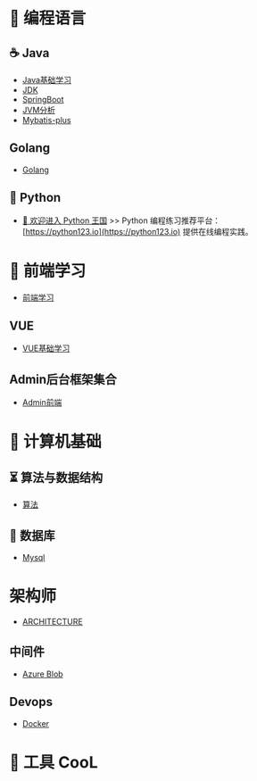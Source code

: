 # 🍵 编程语言
##  ☕️ Java

- [Java基础学习](src/JAVA.md)
- [JDK](src/JDK.md)
- [SpringBoot](src/SpringBoot.md)
- [JVM分析](src/jvm分析/JVM.md)
- [Mybatis-plus](src/mybatis-plus.md)

## Golang

- [Golang](src/Go.md)

## 🐍 Python

* [👒 欢迎进入 Python 王国](Python/) >> Python 编程练习推荐平台：[https://python123.io](https://python123.io) 提供在线编程实践。

# 🥼 前端学习

- [前端学习](src/Frontend.md)
## VUE

- [VUE基础学习]()

## Admin后台框架集合

- [Admin前端](src/ADMIN.md)


# 🚀 计算机基础

## ⏳ 算法与数据结构

 - [算法](./src/ALGORITHM.md)

## 📜 数据库

 - [Mysql](./src/MYSQL.md)

# 架构师

- [ARCHITECTURE](src/ARCHITECTURE.md)

## 中间件

- [Azure Blob](src/中间件/AzureBlob.md)


## Devops

- [Docker](src/DOCKER.md)





# 🔨 工具 CooL
